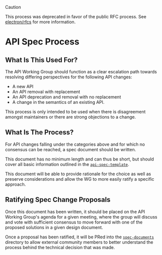 > [!CAUTION]
> This process was deprecated in favor of the public RFC process. See [electron/rfcs](https://github.com/electron/rfcs) for more information.

# API Spec Process

## What Is This Used For?

The API Working Group should function as a clear escalation path towards resolving differing perspectives for the following API changes:

* A new API
* An API removal with replacement
* An API deprecation and removal with no replacement
* A change in the semantics of an existing API.

This process is only intended to be used when there is disagreement amongst maintainers or there are strong objections to a change.

## What Is The Process?

For API changes falling under the categories above and for which no consensus can be reached, a spec document should be written.

This document has no minimum length and can thus be short, but should cover all basic information outlined in the [`api-spec-template`](spec-documents/api-spec-template.md).

This document will be able to provide rationale for the choice as well as preserve considerations and allow the WG to more easily ratify a specific approach.

## Ratifying Spec Change Proposals

Once this document has been written, it should be placed on the API Working Group's agenda for a given meeting, where the group will discuss and vote with sufficient consensus to move forward with one of the proposed solutions in a given design document.

Once a proposal has been ratified, it will be PRed into the [`spec-documents`](spec-documents/) directory to allow external community members to better understand the process behind the technical decision that was made.
